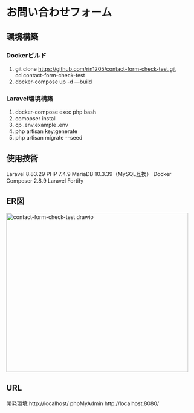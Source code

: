 # お問い合わせフォーム

## 環境構築
### Dockerビルド
1. git clone https://github.com/rin1205/contact-form-check-test.git  
   cd contact-form-check-test
3. docker-compose up -d —build

### Laravel環境構築
1. docker-compose exec php bash
2. comopser install
3. cp .env.example .env
4. php artisan key:generate
5. php artisan migrate --seed

## 使用技術
Laravel 8.83.29
PHP 7.4.9
MariaDB 10.3.39（MySQL互換）
Docker
Composer 2.8.9
Laravel Fortify 

## ER図

<img width="481" height="421" alt="contact-form-check-test drawio" src="https://github.com/user-attachments/assets/bf02bda1-58e6-42f6-84b2-7e1c8f7f0060" />

## URL
開発環境 http://localhost/
phpMyAdmin http://localhost:8080/

